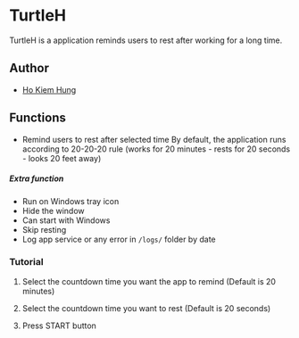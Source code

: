 # TurtleH

TurtleH is a application reminds users to rest after working for a long time.

## Author
- [Ho Kiem Hung](https://github.com/wacui113)

## Functions
* Remind users to rest after selected time
By default, the application runs according to 20-20-20 rule (works for 20 minutes - rests for 20 seconds - looks 20 feet away)

##### Extra function

* Run on Windows tray icon
* Hide the window
* Can start with Windows
* Skip resting
* Log app service or any error in `/logs/` folder by date


### Tutorial

1. Select the countdown time you want the app to remind (Default is 20 minutes)

2. Select the countdown time you want to rest (Default is 20 seconds)

3. Press START button



